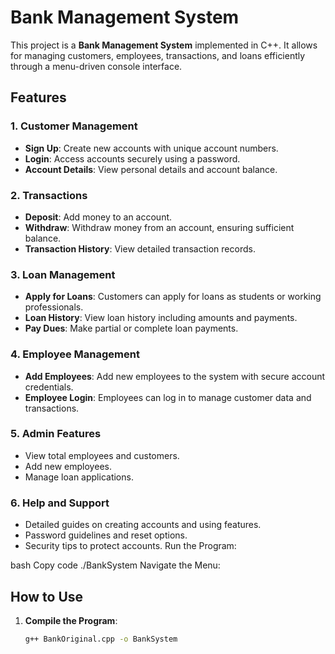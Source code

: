 # Bank Management System

This project is a **Bank Management System** implemented in C++. It allows for managing customers, employees, transactions, and loans efficiently through a menu-driven console interface.

## Features

### 1. Customer Management
- **Sign Up**: Create new accounts with unique account numbers.
- **Login**: Access accounts securely using a password.
- **Account Details**: View personal details and account balance.

### 2. Transactions
- **Deposit**: Add money to an account.
- **Withdraw**: Withdraw money from an account, ensuring sufficient balance.
- **Transaction History**: View detailed transaction records.

### 3. Loan Management
- **Apply for Loans**: Customers can apply for loans as students or working professionals.
- **Loan History**: View loan history including amounts and payments.
- **Pay Dues**: Make partial or complete loan payments.

### 4. Employee Management
- **Add Employees**: Add new employees to the system with secure account credentials.
- **Employee Login**: Employees can log in to manage customer data and transactions.

### 5. Admin Features
- View total employees and customers.
- Add new employees.
- Manage loan applications.

### 6. Help and Support
- Detailed guides on creating accounts and using features.
- Password guidelines and reset options.
- Security tips to protect accounts.
  Run the Program:

bash
Copy code
./BankSystem
Navigate the Menu:



## How to Use

1. **Compile the Program**:
   ```bash
   g++ BankOriginal.cpp -o BankSystem
